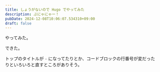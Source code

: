 ```yaml
---
title: しょうがないので Hugo でやってみた
description: ぷにゃにゃー！
pubDate: 2024-12-08T10:06:07.534310+09:00
draft: false
---
```


やってみた。

できた。

トップのタイトルが `-` になってたりとか、コードブロックの行番号が変だったりといろいろと直すところがありそう。

